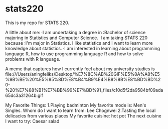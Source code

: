 # stats220

This is my repo for STATS 220.

A little about me:
 ·I am undertaking a degree in :Bachelor of science majoring in Statistics and Computer Science.
 ·I am taking STATS 220 because :I'm major in Statistics. I like statistics and I want to learn more knowledge about statistics.
 ·I am interested in learning about programming language R, how to use programming language R and how to solve problems with R language.

A meme that captures how I currently feel about my university studies is 
file:///Users/aningfeliks/Desktop/%E7%8C%AB%20GIF%E5%8A%A8%E5%9B%BE%20%E5%85%8D%E8%B4%B9%E4%B8%8B%E8%BD%BD%20-%20%E7%88%B1%E7%BB%99%E7%BD%91_files/c10d5f2da9584bf09ada65dc3a31264b.gif 

My Favorite Things:
1.Playing badminton
     My favorite mode is: Men's Singles.
     Whom do I want to learn from: Lee Chognwei
2.Tasting the local delicacies from various places
     My favorite cuisine: hot pot
     The next cuisine I want to try: Caesar salad
